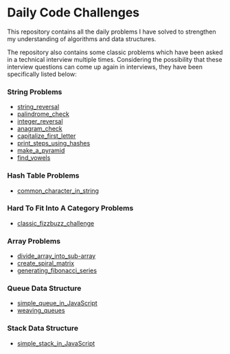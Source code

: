 # Daily Code Challenges

This repository contains all the daily problems I have solved to strengthen my understanding of algorithms and data structures.

The repository also contains some classic problems which have been asked in a technical interview multiple times.
Considering the possibility that these interview questions can come up again in interviews, they have been specifically listed below:

### String Problems

- [string_reversal](./string_problems/bootcamp_1.js)
- [palindrome_check](./string_problems/bootcamp_2.js)
- [integer_reversal](./string_problems/bootcamp_3.js)
- [anagram_check](./string_problems/bootcamp_7.js)
- [capitalize_first_letter](./string_problems/bootcamp_8.js)
- [print_steps_using_hashes](./string_problems/bootcamp_9.js)
- [make_a_pyramid](./string_problems/bootcamp_10.js)
- [find_vowels](./string_problems/bootcamp_11.js)

### Hash Table Problems

- [common_character_in_string](./string_problems/bootcamp_4.js)

### Hard To Fit Into A Category Problems

- [classic_fizzbuzz_challenge](./assorted_problems/bootcamp_5.js)

### Array Problems

- [divide_array_into_sub-array](./array_problems/bootcamp_6.js)
- [create_spiral_matrix](./array_problems/bootcamp_12.js)
- [generating_fibonacci_series](./array_problems/bootcamp_13.js)

### Queue Data Structure

- [simple_queue_in_JavaScript](./stacks_queues_problems/bootcamp_14.js)
- [weaving_queues](./stacks_queues_problems/bootcamp_15.js)

### Stack Data Structure

- [simple_stack_in_JavaScript](./stacks_queues_problems/bootcamp_16.js)
